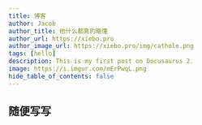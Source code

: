 ```yaml
---
title: 博客
author: Jacob
author_title: 他什么都真的略懂
author_url: https://xiebo.pro
author_image_url: https://xiebo.pro/img/cathole.png
tags: [hello]
description: This is my first post on Docusaurus 2.
image: https://i.imgur.com/mErPwqL.png
hide_table_of_contents: false
---
```

## 随便写写
